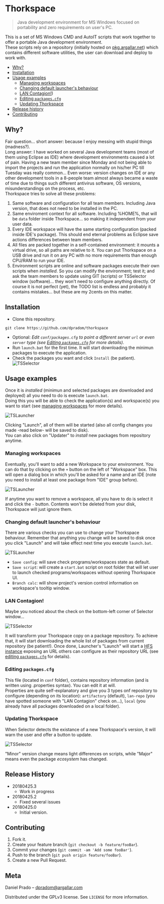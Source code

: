 # Thorkspace
> Java development environment for MS Windows focused on portability and zero requirements on user's PC.

This is a set of MS Windows CMD and AutoIT scripts that work together to offer a portable Java development environment.\
These scripts rely on a repository (initially hosted on [pkg.argallar.net](https://pkg.argallar.net/artifactory/thorkspace)) which contains different software utilities, the user can download and deploy to work with.

- [Why?](#why?)
- [Installation](#installation)
- [Usage examples](#usage-examples)
  * [Managing workspaces](#managing-workspaces)
  * [Changing default launcher's behaviour](#changing-default-launcher's-behaviour)
  * [LAN Contagion!](#lan-contagion!))
  * [Editing `packages.cfg`](#editing-`packages.cfg`)
  * [Updating Thorkspace](#updating-thorkspace)
- [Release history](#release-history)
- [Contributing](#contributing)

## Why?
Fair question... short answer: because I enjoy messing with stupid things (madness?).\
Long answer: I have worked on several Java development teams (most of them using Eclipse as IDE) where development environments caused a lot of pain. Having a new team member since Monday and not being able to import the projects and run the application normally on his/her PC till Tuesday was really common... Even worse: version changes on IDE or any other development tools in a 8-people team almost always became a waste of time due to things such different antivirus software, OS versions, misunderstandings on the process, etc.\
Thorkspace tries to solve all these problems:
1. Same software and configuration for all team members. Including Java version, that does not need to be installed in the PC.
2. Same enviroment context for all software. Including %HOME%, that will be `data` folder inside Thorkspace... so making it independent from your user data.
3. Every IDE workspace will have the same starting configuration (packed inside IDE's package). This should end eternal problems as Eclipse save actions differences between team members.
4. All files are packed together in a self-contained environment: it mounts a virtual drive, so all paths are relative to it. You can put Thorkspace on a USB drive and run it on any PC with no more requirements than enough CPU/RAM to run your IDE.
5. Environment scripts are online and software packages execute their own scripts when *installed*. So you can modify the environment; test it; and ask the team members to update using GIT (scripts) or TSSelector window (software)... they won't need to configure anything directly.
Of course it is not perfect (yet), the TODO list is endless and probably it contains mistakes... but these are my 2cents on this matter.

## Installation

* Clone this repository.
```
git clone https://github.com/dpradom/thorkspace
```
* Optional: *Edit `conf/packages.cfg` to point a different server `url` or even `server` type (see [Editing `packages.cfg`](#editing-`packages.cfg`) for more details).*
* Run `launch.bat` for the first time. It will start downloading the minimun packages to execute the application.
* Check the packages you want and click `Install` (be patient).
![TSSelector](conf/doc/img/selector_1.png)

## Usage examples

Once it is *installed* (minimun and selected packages are downloaded and deployed) all you need to do is execute `launch.bat`.\
Doing this you will be able to check the application(s) and workspace(s) you want to start (see [managing workspaces](#managing-workspaces) for more details). 

![TSLauncher](conf/doc/img/launcher_1.png)

Clicking "Launch", all of them will be started (also all config changes you made -read below- will be saved to disk).\
You can also click on "Updater" to *install* new packages from repository anytime.

### Managing workspaces

Eventually, you'll want to add a new Workspace to your environment. You can do that by clicking on the `+` button on the left of "Workspace" box. This will open a dialog box in which you'll be asked for a name and an IDE (note you need to install at least one package from "IDE" group before).

![TSLauncher](conf/doc/img/launcher_2.png)

If anytime you want to remove a workspace, all you have to do is select it and click the `-` button. Contents won't be deleted from your disk, Thorkspace will just ignore them.

### Changing default launcher's behaviour

There are various checks you can use to change your Thorkspace behaviour. Remember that anything you change will be saved to disk once you click "Launch" and will take effect next time you execute `launch.bat`.

![TSLauncher](conf/doc/img/launcher_3.png)

* `Save config`: will save check programs/workspaces state as default.
* `Save script`: will create a `start.bat` script on root folder that will let user to launch checked programs/workspaces without opening Thorkspace UI.
* `Branch calc`: will show project's version control information on workspace's tooltip window.

### LAN Contagion!

Maybe you noticed about the check on the bottom-left corner of Selector window...

![TSSelector](conf/doc/img/selector_2.png)

It will transform your Thorkspace copy on a package repository. To achieve that, it will start downloading the whole list of packages from current repository (be patient!). Once done, Launcher's "Launch" will start a [HFS instance](http://www.rejetto.com/hfs/) exposing an URL others can configure as their repository URL (see [editing `packages.cfg`](#editing-`packages.cfg`) for details).

### Editing `packages.cfg`

This file (located in `conf` folder), contains repository information (and is written using .properties syntax). You can edit it at will.\
Properties are quite self-explanatory and give you 3 types onf repository to configure (depending on its location): `artifactory` (default), `lan-repo` (you have spotted someone with "LAN Contagion" check on...), `local` (you already have all packages downloaded on a local folder).

### Updating Thorkspace

When Selector detects the existance of a new Thorkspace's version, it will warn the user and offer a button to update.

![TSSelector](conf/doc/img/selector_3.png)

"Minor" version change means light differences on scripts, while "Major" means even the package *ecosystem* has changed.

## Release History

* 20180425.3
    * Work in progress
* 20180425.2
    * Fixed several issues
* 20180425.0
    * Initial version.

## Contributing
1. Fork it.
2. Create your feature branch (`git checkout -b feature/fooBar`).
3. Commit your changes (`git commit -am 'Add some fooBar'`).
4. Push to the branch (`git push origin feature/fooBar`).
5. Create a new Pull Request.

## Meta
Daniel Prado – dpradom@argallar.com

Distributed under the GPLv3 license. See ``LICENSE`` for more information.




